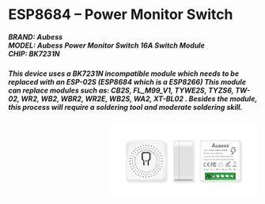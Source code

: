 # ESP8684 – Power Monitor Switch

##### BRAND: Aubess <br>MODEL: Aubess Power Monitor Switch 16A Switch Module<br>CHIP: BK7231N

##### This device uses a BK7231N incompatible module which needs to be replaced with an ESP-02S (ESP8684 which is a ESP8266) This module can replace modules such as: CB2S, FL_M99_V1, TYWE2S, TYZS6, TW-02, WR2, WB2, WBR2, WR2E, WB2S, WA2, XT-BL02 . Besides the module, this process will require a soldering tool and moderate soldering skill.

<img  style="float: right;" src="https://github.com/AchimPieters/ESP8684-POWER-SWITCH-WITH-POWER-MONITORING/blob/main/images/AUBESS%20POWER-SWITCH-WITH-POWER-MONITORING.png" width="300">
